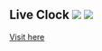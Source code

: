 ## Live Clock <img src="https://img.icons8.com/color/48/000000/html-5.png"/> <img src="https://img.icons8.com/color/48/000000/css3.png"/>
[Visit here](https://jilpatel13.github.io/clock-ui/)
